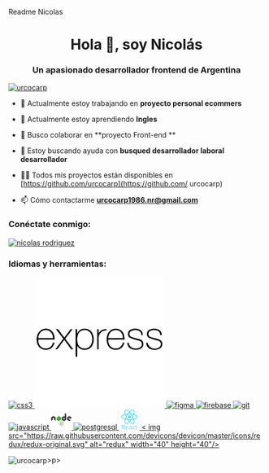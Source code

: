 Readme Nicolas

<h1 align="center">Hola 👋, soy Nicolás</h1>
<h3 align="center">Un apasionado desarrollador frontend de Argentina</h3>

<p align="left"> <a href=" https://github.com/ryo-ma/github-profile-phy"><img src="https://github-profile-tropic.vercel.app/?username=urcocarp" alt="urcocarp" /> </a> </p>

- 🔭 Actualmente estoy trabajando en **proyecto personal ecommers**

- 🌱 Actualmente estoy aprendiendo **Ingles**

- 👯 Busco colaborar en **proyecto Front-end **

- 🤝 Estoy buscando ayuda con **busqued desarrollador laboral desarrollador**

- 👨‍💻 Todos mis proyectos están disponibles en [https://github.com/urcocarp](https://github.com/ urcocarp)

- 📫 Cómo contactarme **urcocarp1986.nr@gmail.com**

<h3 align="left">Conéctate conmigo:</h3>
<p align="left">
<a href="https: //linkedin.com/in/nicolas rodriguez" target="blank"><img align="center" src="https://raw.githubusercontent.com/rahuldkjain/github-profile-readme-generator/master/src /images/icons/Social/linked-in-alt.svg" alt="nicolas rodriguez" height="30" width="40" /></a>
</p>

<h3 align="left">Idiomas y herramientas:</h3>
<p align="left"> <a href="https://www.w3schools.com/css/" target="_blank" rel="noreferrer"> <img src="https://raw.githubusercontent. com/devicons/devicon/master/icons/css3/css3-original-wordmark.svg" alt="css3" width="40" height="40"/> </a> <a href="https:// expressjs.com" target="_blank" rel="noreferrer"> <img src="https://raw.githubusercontent.com/devicons/devicon/master/icons/express/express-original-wordmark.svg" alt= "express" ancho="40" alto="40"/> </a> <a href="https://www.figma.com/" target="_blank" rel="noreferrer"> <img src= "https://www.vectorlogo.zone/logos/figma/figma-icon.svg" alt="figma" width="40" height="40"/> </a> <a href="https:/ /firebase.google.com/" target="_blank" rel="noreferrer"> <img src="https://www.vectorlogo.zone/logos/firebase/firebase-icon.svg" alt="firebase" ancho ="40" altura="40"/> </a> <a href="https://git-scm.com/" target="_blank" rel="noreferrer"> <img src="https:/ /www.vectorlogo.zone/logos/git-scm/git-scm-icon.svg" alt="git" width="40" height="40"/> </a> <a href="https:/ /developer.mozilla.org/en-US/docs/Web/JavaScript" target="_blank" rel="noreferrer"> <img src="https://raw.githubusercontent.com/devicons/devicon/master/icons /javascript/javascript-original.svg" alt="javascript" width="40" height="40"/> </a> <a href="https://nodejs.org" target="_blank" rel= "noreferrer"> <img src="https://raw.githubusercontent.com/devicons/devicon/master/icons/nodejs/nodejs-original-wordmark.svg" alt="nodejs" width="40" height=" 40"/> </a> <a href="https://www.postgresql.org" target="_blank" rel="noreferrer"> <img src="https://raw.githubusercontent.com/devicons /devicon/master/icons/postgresql/postgresql-original-wordmark.svg" alt="postgresql" width="40" height="40"/> </a> <a href="https://reactjs.org /" target="_blank" rel="noreferrer"> <img src="https://raw.githubusercontent.com/devicons/devicon/master/icons/react/react-original-wordmark.svg" alt="react" width="40" height="40"/> </a> <a href="https://redux.js.org" target="_blank" rel="noreferrer"> < img src="https://raw.githubusercontent.com/devicons/devicon/master/icons/redux/redux-original.svg" alt="redux" width="40" height="40"/> </a > </p>

<p> <img align="center" src="https://github-readme-stats.vercel.app/api?username=urcocarp&show_icons=true&locale=en" alt="urcocarp" / >>p>
